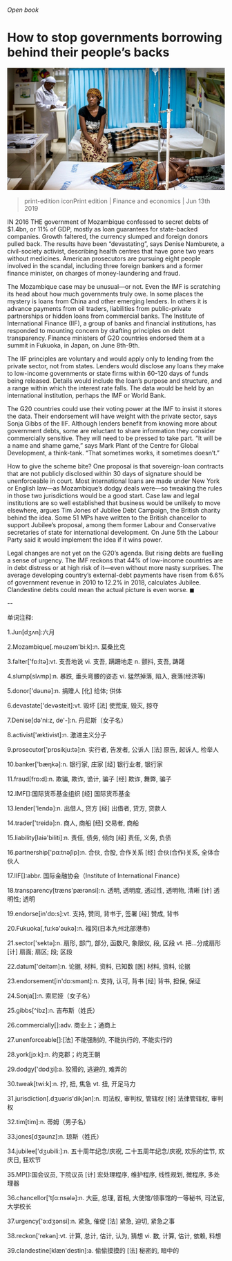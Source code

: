 ###### Open book

# How to stop governments borrowing behind their people’s backs 

![image](images/20190615_fnp502.jpg) 

> print-edition iconPrint edition | Finance and economics | Jun 13th 2019 

IN 2016 THE government of Mozambique confessed to secret debts of $1.4bn, or 11% of GDP, mostly as loan guarantees for state-backed companies. Growth faltered, the currency slumped and foreign donors pulled back. The results have been “devastating”, says Denise Namburete, a civil-society activist, describing health centres that have gone two years without medicines. American prosecutors are pursuing eight people involved in the scandal, including three foreign bankers and a former finance minister, on charges of money-laundering and fraud. 

The Mozambique case may be unusual—or not. Even the IMF is scratching its head about how much governments truly owe. In some places the mystery is loans from China and other emerging lenders. In others it is advance payments from oil traders, liabilities from public-private partnerships or hidden loans from commercial banks. The Institute of International Finance (IIF), a group of banks and financial institutions, has responded to mounting concern by drafting principles on debt transparency. Finance ministers of G20 countries endorsed them at a summit in Fukuoka, in Japan, on June 8th-9th. 

The IIF principles are voluntary and would apply only to lending from the private sector, not from states. Lenders would disclose any loans they make to low-income governments or state firms within 60-120 days of funds being released. Details would include the loan’s purpose and structure, and a range within which the interest rate falls. The data would be held by an international institution, perhaps the IMF or World Bank. 

The G20 countries could use their voting power at the IMF to insist it stores the data. Their endorsement will have weight with the private sector, says Sonja Gibbs of the IIF. Although lenders benefit from knowing more about government debts, some are reluctant to share information they consider commercially sensitive. They will need to be pressed to take part. “It will be a name and shame game,” says Mark Plant of the Centre for Global Development, a think-tank. “That sometimes works, it sometimes doesn’t.” 

How to give the scheme bite? One proposal is that sovereign-loan contracts that are not publicly disclosed within 30 days of signature should be unenforceable in court. Most international loans are made under New York or English law—as Mozambique’s dodgy deals were—so tweaking the rules in those two jurisdictions would be a good start. Case law and legal institutions are so well established that business would be unlikely to move elsewhere, argues Tim Jones of Jubilee Debt Campaign, the British charity behind the idea. Some 51 MPs have written to the British chancellor to support Jubilee’s proposal, among them former Labour and Conservative secretaries of state for international development. On June 5th the Labour Party said it would implement the idea if it wins power. 

Legal changes are not yet on the G20’s agenda. But rising debts are fuelling a sense of urgency. The IMF reckons that 44% of low-income countries are in debt distress or at high risk of it—even without more nasty surprises. The average developing country’s external-debt payments have risen from 6.6% of government revenue in 2010 to 12.2% in 2018, calculates Jubilee. Clandestine debts could mean the actual picture is even worse. ◼ 

-- 

 单词注释:

1.Jun[dʒʌn]:六月 

2.Mozambique[.mәuzәm'bi:k]:n. 莫桑比克 

3.falter['fɒ:ltә]:vt. 支吾地说 vi. 支吾, 蹒跚地走 n. 颤抖, 支吾, 踌躇 

4.slump[slʌmp]:n. 暴跌, 垂头弯腰的姿态 vi. 猛然掉落, 陷入, 衰落(经济等) 

5.donor['dәunә]:n. 捐赠人 [化] 给体; 供体 

6.devastate['devәsteit]:vt. 毁坏 [法] 使荒废, 毁灭, 掠夺 

7.Denise[dә'ni:z, de'-]:n. 丹尼斯（女子名） 

8.activist['æktivist]:n. 激进主义分子 

9.prosecutor['prɒsikju:tә]:n. 实行者, 告发者, 公诉人 [法] 原告, 起诉人, 检举人 

10.banker['bæŋkә]:n. 银行家, 庄家 [经] 银行业者, 银行家 

11.fraud[frɒ:d]:n. 欺骗, 欺诈, 诡计, 骗子 [经] 欺诈, 舞弊, 骗子 

12.IMF[]:国际货币基金组织 [经] 国际货币基金 

13.lender['lendә]:n. 出借人, 贷方 [经] 出借者, 贷方, 贷款人 

14.trader['treidә]:n. 商人, 商船 [经] 交易者, 商船 

15.liability[laiә'biliti]:n. 责任, 债务, 倾向 [经] 责任, 义务, 负债 

16.partnership['pɑ:tnәʃip]:n. 合伙, 合股, 合作关系 [经] 合伙(合作)关系, 全体合伙人 

17.IIF[]:abbr. 国际金融协会（Institute of International Finance） 

18.transparency[træns'pærәnsi]:n. 透明, 透明度, 透过性, 透明物, 清晰 [计] 透明性; 透明 

19.endorse[in'dɒ:s]:vt. 支持, 赞同, 背书于, 签署 [经] 赞成, 背书 

20.Fukuoka[,fu:kә'әukә]:n. 福冈(日本九州北部港市) 

21.sector['sektә]:n. 扇形, 部门, 部分, 函数尺, 象限仪, 段, 区段 vt. 把...分成扇形 [计] 扇面; 扇区; 段; 区段 

22.datum['deitәm]:n. 论据, 材料, 资料, 已知数 [医] 材料, 资料, 论据 

23.endorsement[in'dɒ:smәnt]:n. 支持, 认可, 背书 [经] 背书, 担保, 保证 

24.Sonja[]:n. 索尼娅（女子名） 

25.gibbs[^ibz]:n. 吉布斯（姓氏） 

26.commercially[]:adv. 商业上；通商上 

27.unenforceable[]:[法] 不能强制的, 不能执行的, 不能实行的 

28.york[jɔ:k]:n. 约克郡；约克王朝 

29.dodgy['dɒdʒi]:a. 狡猾的, 逃避的, 难弄的 

30.tweak[twi:k]:n. 拧, 扭, 焦急 vt. 扭, 开足马力 

31.jurisdiction[.dʒuәris'dikʃәn]:n. 司法权, 审判权, 管辖权 [经] 法律管辖权, 审判权 

32.tim[tim]:n. 蒂姆（男子名） 

33.jones[dʒәunz]:n. 琼斯（姓氏） 

34.jubilee['dʒubili:]:n. 五十周年纪念/庆祝, 二十五周年纪念/庆祝, 欢乐的佳节, 欢庆日, 狂欢节 

35.MP[]:国会议员, 下院议员 [计] 宏处理程序, 维护程序, 线性规划, 微程序, 多处理器 

36.chancellor['tʃɑ:nsәlә]:n. 大臣, 总理, 首相, 大使馆/领事馆的一等秘书, 司法官, 大学校长 

37.urgency['ә:dʒәnsi]:n. 紧急, 催促 [法] 紧急, 迫切, 紧急之事 

38.reckon['rekәn]:vt. 计算, 总计, 估计, 认为, 猜想 vi. 数, 计算, 估计, 依赖, 料想 

39.clandestine[klæn'destin]:a. 偷偷摸摸的 [法] 秘密的, 暗中的 

